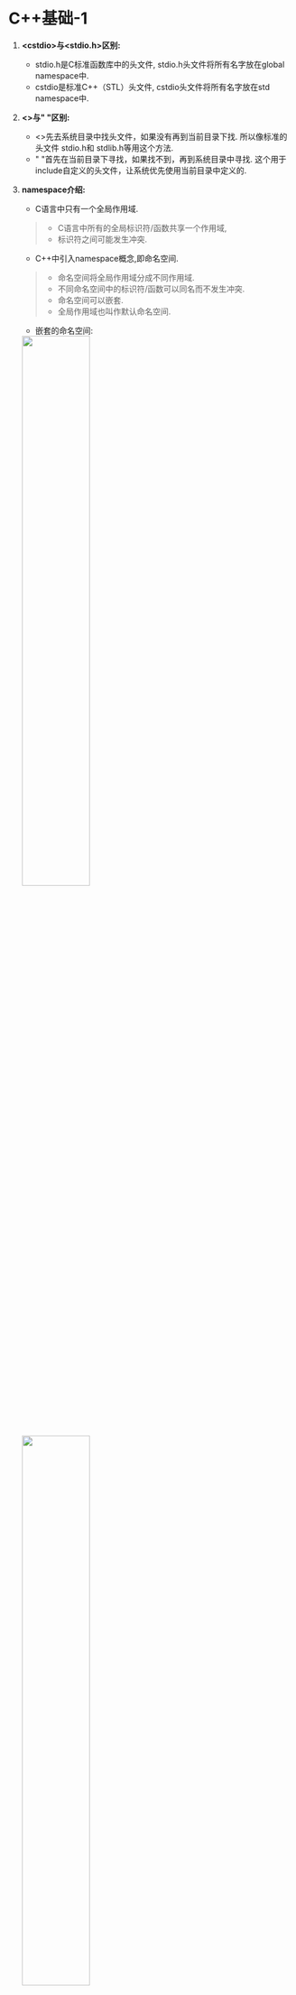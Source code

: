 # C++基础-1

1. **\<cstdio>与<stdio.h>区别:**
   - stdio.h是C标准函数库中的头文件, stdio.h头文件将所有名字放在global namespace中.
   - cstdio是标准C++（STL）头文件, cstdio头文件将所有名字放在std namespace中.
2. **<>与" "区别:**
   - <>先去系统目录中找头文件，如果没有再到当前目录下找. 所以像标准的头文件 stdio.h和 stdlib.h等用这个方法.
   - " "首先在当前目录下寻找，如果找不到，再到系统目录中寻找. 这个用于include自定义的头文件，让系统优先使用当前目录中定义的.
3. **namespace介绍:**
   - C语言中只有一个全局作用域.
   > - C语言中所有的全局标识符/函数共享一个作用域, 
   > - 标识符之间可能发生冲突.

   - C++中引入namespace概念,即命名空间.
   > - 命名空间将全局作用域分成不同作用域.
   > - 不同命名空间中的标识符/函数可以同名而不发生冲突.
   > - 命名空间可以嵌套.
   > - 全局作用域也叫作默认命名空间.

   - 嵌套的命名空间:
   <img src="../image/screenshot_namespace.png" width="50%" height="50%" />
   <img src="../image/screenshot_namespace1.png" width="50%" height="50%" />

   using指令: 可以使用using namespace 指令告诉编译器后续代码正在使用那个命名空间中的标识符/函数.
4. **继承和派生类:**
   - 继承允许我们依据另一个类来定义一个类,这使得创建和维护一个应用程序变得更容易,也达到了重用代码功能和提高效率的效果.
   - 当创建一个类时,不需要重新编写成员变量和成员函数,只需要指定新建的类继承一个已有的类即可.这个已有的类称为基类, 新建的类称为派生类.
   例: 
      单继承:`class derived-class: public/protected/private base-class`  
      多继承: `class derived-class: public/protected/private base-class, public/protected/private base-class1`
   - 继承有三种继承类型:public, protected, private. 我们通常使用public.
     公有继承(public): 当一个类派生自公有基类时,基类的公有成员也是派生类的公有成员,基类的保护成员也是派生类的保护成员,基类的私有成员不能直接被派生类访问,但是可以通过调用基类的公有和保护成员来访问.
     保护继承(protected): 当一个类派生自保护基类时, 基类的公有和保护成员将称为派生类的保护成员.
     私有继承(private): 当一个类派生自私有基类时, 基类的公有和保护成员将成为派生类的私有成员.
5. **访问控制和继承:**
   **在没有继承的情况下，protected和private相同.**
    ![截图](../image/screenshot.png)
6. **重载运算符和重载函数:**  
   - 当调用一个重载函数或重载运算符时，编译器通过所使用的参数类型与定义中的参数类型进行对比,决定选用最合适的定义,选择最合适的重载函数或重载运算符的过程称为**重载决策**.
   - 重载函数: 在同一作用域内,可以声明几个功能类似的同名函数,但是这些函数的形参(个数或类型或顺序)必须不同.
   - 重载运算符: 可以重新定义或重载C++内置的大部分运算符.
      > 重载的运算符是带有特殊名称的函数,函数名是由关键字operator和其后要重载运算符符号构成的,与其他函数一样,重载运算符有一个返回类型和一个参数列表.例:`Box operator+(const Box& b)`
    <img src="../image/screenshot_operator.png" width="30%" height="30%" />
   - 上图例子中中的 if (p1 == p2) 语句，相当于对象p1调用函数“operator==”，把对象p2作为一个参数传递给该函数，从而实现了两个对象的比较。
7. **多态和虚函数:**
   
   <img src="../image/screenshot_duotai.png" width="30%" height="30%" />

   - 上图中导致输出错误的原因是调用函数area()被编译器设置为基类中的版本,这就是所谓的**静态多态**或**静态链接**-函数调用在程序执行前就已经设置好了,故也叫**早绑定**.
  
   <img src="../image/screenshot_duotai_virtual.png" width="30%" height="30%" />

   - 上图中输出正确结果原因是area()函数会在每个子类中具有不同的实现.这就是**多态**的一般使用方式.
   - 虚函数: 是在基类中使用关键字virtual声明的函数. 在派生类中重新定义基类中定义的虚函数时, 会告诉编译器不要静态链接到该函数, 这种操作称为**动态链接**或**后期绑定**.
   - 纯虚函数: 在基类中定义虚函数，以便在派生类中重新定义该函数更好地适用于对象，但是您在基类中又不能对虚函数给出有意义的实现，这个时候就会用到纯虚函数。

   - **虚函数机制：每个含有虚函数的类都有各自的一张虚函数表VTABLE。每个派生类的VTABLE继承了它各个基类的VTABLE，如果基类VTABLE中包含某一项（虚函数的入口地址），则其派生类的VTABLE中也将包含同样的一项，但是两项的值可能不同。如果派生类中重载了该项对应的虚函数，则派生类VTABLE的该项指向重载后的虚函数，如果派生类中没有对该项对应的虚函数进行重新定义，则使用基类的这个虚函数地址。在创建含有虚函数的类的对象的时候，编译器会在每个对象的内存布局中增加一个vptr指针项，该指针指向本类的VTABLE。在通过指向基类对象的指针（设为bp）调用一个虚函数时，编译器生成的代码是先获取所指对象的vtb1指针，然后调用vtb1所指向类的VTABLE中的对应项（具体虚函数的入口地址）.**

      > `virtual int area() = 0;` = 0 告诉编译器,函数没有主体, 是纯虚函数.
    当类声明中包含纯虚函数时，这个类就称为一个**抽象基类**, 抽象类不能创建对象.
    [抽象基类](https://mp.weixin.qq.com/s?__biz=MzI3MDQyMDE2OQ==&mid=2247483809&idx=1&sn=144348310332b6a5de32155a7b4318a6&chksm=ead01007dda79911218cc31d467f41635e28f909e22778e83b490cc842a476151ceeb6713c95&mpshare=1&scene=1&srcid=&sharer_sharetime=1592918136665&sharer_shareid=87c63c66f42a4150bca9a3d2a69b5061&exportkey=A7%2B%2Fuf0ZpqScS3kyQlBUPuM%3D&pass_ticket=R96mvFDYo82O%2Fc57eWjA4QoEvDw%2F%2BpQ1a7j09aliMQ1EM4LeBaECwTCGmavT3NOK#rd)

    <img src="../image/lingxingjicheng.png" width="30%" height="30%" />

   - **多重继承:** 继承一个以上的基类, 多重继承容易产生的问题是菱形继承，带来的问题就是`derivedClass`和`baseClass`之间有两条通道，因此在构造`derivedClass`时会调用两次`baseClass`.解决这个问题的方法是采用虚继承——`virtual`继承. 
   [多重继承](https://mp.weixin.qq.com/s?__biz=MzI3MDQyMDE2OQ==&mid=2247483809&idx=1&sn=144348310332b6a5de32155a7b4318a6&chksm=ead01007dda79911218cc31d467f41635e28f909e22778e83b490cc842a476151ceeb6713c95&mpshare=1&scene=1&srcid=&sharer_sharetime=1592918136665&sharer_shareid=87c63c66f42a4150bca9a3d2a69b5061&exportkey=A7%2B%2Fuf0ZpqScS3kyQlBUPuM%3D&pass_ticket=R96mvFDYo82O%2Fc57eWjA4QoEvDw%2F%2BpQ1a7j09aliMQ1EM4LeBaECwTCGmavT3NOK#rd)

8. **数据抽象和数据封装:**
   - 数据抽象指只向外界提供关键信息,并隐藏实现细节.C++类为数据抽象提供了可能,其可以向外界提供用于操作的公有方法,外界实际上并不清楚类的内部实现.
   - 数据抽象和数据封装的好处:
     > 类的内部受到保护,不会因无意的用户级错误导致对象状态受损.
     > 类实现可能随着时间的推移而发生变化,以便对应不断变化的需求,或者应对那些要求不改变用户级代码的错误报告。
9.  **预处理器:**
    - 预处理器是一些指令,指示编译器在实际编译之前所需完成的预处理.
    - 所有的预处理器指令都是以(#)开头,只有空格符可以出现在预处理器之前,预处理器指令不是C++语言,所以它们不会以分号(;)结尾.
      > `#include`指令用于把头文件包含到源文件中.
    - #define预处理指令用于创建符号常量,该符号常量通常被称为**宏**.
      > 例: `#define PI 3.14159`
    - 参数宏:使用#define来定义一个带参数的宏.
      > 例: `#define MIN(a,b) (a < b ? a : b)`
    - 条件编译: 可以用来有选择的对部分程序源代码进行编译.
      <img src="../image/screenshot_define.png" width="100%" height="100%" />
10. **信号处理:**
    - 信号是由操作系统传给进程的中断,会提前终止一个程序,可以通过ctrl+c产生中断.
    - 下表所列信号可以在程序中捕获:
      <img src="../image/screenshot_signal.png" width="70%" height="70%" />
    - C++信号处理库提供signal函数来捕获突发/中断事件.
      > 例: `signal(SIGINT, signalHandler);`  //捕获到ctrl+c中断时执行signalHandler函数.
    - raise()函数:其可以生成突发/中断信号.
      > 例: `raise( SIGINT);` // 可以产生一个与ctrl+c效果相同的一个中断.
11. **异常处理:**
    - C++异常是指在程序运行时发生的特殊情况,比如尝试除以零操作.
    - C++异常处理涉及到三个关键字:
      > throw: 当出现问题时,程序会抛出一个异常.
      > catch: 用于捕获异常,可以捕获C++标准内置的异常(定义在\<exception>中)),也可以自定义异常.
      > try: try块中放置可能抛出异常的代码,try块中的代码被称为**保护代码**.
12. **动态内存:**
    - C++程序中的内存分为两部分:
      > - 栈: 在函数内部声明的所有变量都占用栈内存.
      > - 堆: 用于动态内存分配.
    - 很多时候,我们无法提前预知需要多少内存来存储某个定义变量中的特定信息,所需内存的大小需要在运行时才能确定,这时就需要分配堆中的内存,使用new和delete运算符.
      > 例: `int *array=new int [m];`  //动态分配,数组长度为 m
13. **模板:**
    [模板讲解](https://blog.csdn.net/lms1008611/article/details/81985815)
    - 人们需要编写多个形式和功能都相似的函数或类, 于是C++引人了**函数模板**和**类模板**, 编译器从函数模板和类模板可以自动生成多个函数和类，避免了程序员的重复劳动.
      例: ./template/template.c
    * 函数模板:
    > 函数模板可以用来创建一个通用的函数，以支持多种不同的形参，避免重载函数的函数体重复设计.
    ```
      template<typename(或class) T>
      <返回类型><函数名>(参数表)
      {
        函数体
      }
    ```
14. **智能指针:**
    - 动态内存管理经常会出现两种问题: 一种是忘记释放内存, 会造成内存泄漏; 一种是尚有指针引用内存的情况下就释放了它, 就会产生引用非法内存的指针.
    - 为了更加容易（更加安全）的使用动态内存, 引入了智能指针的概念. 智能指针的行为类似常规指针, 重要的区别是它负责自动释放所指向的对象.
    - 智能指针分类:
      > unique_ptr: 持有对对象的独有权, 即unique_ptr不共享它所管理的对象(两个unique_ptr不能指向一个对象).
      > shared_ptr: 共享所有权的智能指针，允许多个指针指向同一个对象.
      > weak_ptr: 不控制所指向对象生存期的智能指针，它指向一个由shared_ptr管理的对象，将一个weak_ptr绑定到一个shared_ptr不会改变shared_ptr的引用计数。一旦最后一个指向对象的shared_ptr被销毁，对象就会被释放，即使有weak_ptr指向对象，对象还是会被释放.
15. **引用:**
    - 引用不是对象, 而是一个对象的一个别名.
    - 定义指针时编译器会自动分配内存, 而引用不会单独分配空间.
    - 指针作为参数时, 会拷贝指针作为参数, 由于指针指向的是一个对象, 因此在函数内可以实现对指针所指向对象的修改. 引用作为参数时, 实际是传递对象的本身因此不需要拷贝. 
16. **vector:**
    - vector将元素存储在连续内存空间中, 当添加的元素超过原先分配的内存大小时, 就需要重新申请空间, 并把原来的元素移到新的内存中. 通常vector实现通常会比空间需求分配更大的空间, 以避免在添加元素时频繁的重新分配空间并对数据进行移动.
17. **class**和**struct**: 本质没有区别(都可以定义类), 只是默认访问控制权限不同(class默认为private, struct默认为public)
18. **sizeof**: 其是操作符而不是函数, 结果为参数数据占用的空间大小而不是参数维数.
    **strlen**: 从参数所指向的内存开始往后计数, 直到内存中的内容为0(即'\0').
    **string**: 字符串是以'\0'结尾的字符数组.

    <table><tr><td bgcolor=AntiqueWhite>char *str3 = "hello";//最后有一个”隐形“的'\0'
    
    printf("test3 %lu %lu\n\n", sizeof(str3), strlen(str3)); //8 5
    注: str3并不是一个数组，而是一个字符指针, 因此sizeof(str3)为8, strlen还是从str3指向的地址开始，直到遇到’\0’，即得到长度5</td></tr></table>
    <table><tr><td bgcolor=AntiqueWhite> char str1[8] = "hello";
    
    printf("test1 %lu %lu\n\n", sizeof(str1), strlen(str1)); //8 5
    注: str1占用空间是8，而strlen仍然是5</td></tr></table>
    <table><tr><td bgcolor=AntiqueWhite> char str2[] = {'h','e','l','l','o'};
    
    printf("test2 %lu %lu\n\n", sizeof(str2), strlen(str2)); //5 10
    注: 在str2中没有看到'\0'，所以你可能看到的结果是10，也可能是另外一个莫名其妙的值，甚至可能导致程序崩溃</td></tr></table>
    <table><tr><td bgcolor=AntiqueWhite> char str4[] = "hello";
    
    testArr(str4);//8 5 
    注: 当数组作为参数时，实际上只是一个指针，所以用sizeof计算时，会得到8</td></tr></table>
    <table><tr><td bgcolor=AntiqueWhite> char str6[10] = {0};
    
    printf("test6 %lu %lu\n\n", sizeof(str6), strlen(str6)); //10 0
    注: sizeof结果为10，但是由于都是0，因此strlen得到长度位0</td></tr></table>
    <table><tr><td bgcolor=AntiqueWhite> char str7[5] = "hello";
    
    printf("test7 %lu %lu\n\n", sizeof(str7), strlen(str7)); //5 10
    注: sizeof结果是5，它没有空间容纳最后的’\0’, 因此导致strlen计算的结果和test2一样，可能会是任意值</td></tr></table>

19. **const用法:**
	参考资料[链接](https://www.jb51.net/article/118141.htm)
	1. 修饰常量:
	> * 基本原则: const 变量不可修改.
	2. const与指针:
	> const与指针的关系分为两种: 
	> * `const int* val`或`int const *val`: 可以改变指针指向，不能改变所指变量的值.
	> * `int* const val`: 不能改变指针指向，可以改变所指变量的值.
	> 总结: **左定值, 右定向**
    3. const修饰类对象:
	> * 基本原则: const修饰类对象时，其对象中的任何成员都不能被修改. const修饰的对象，该对象的任何非const成员函数都不能调用该对象，因为任何非const成员函数都会有修改成员变量的可能.
	4. const修饰类的成员变量
	> * 基本原则: const修饰的成员变量不能被修改，同时只能在初始化列表中被初始化，因为常量只能被初始化，不能被赋值.
	5. const修饰类的成员函数:
	> * 基本原则: 不能修改对象中的成员变量, 也不能调用类中任何非const成员函数(因为调用非const成员函数可能会修改对象中的成员变量).

20. **const常量与define宏定义的区别:**
	1. 处理阶段不同:
	> define是在预处理阶段，define常量从未被编译器看见，因为在预处理阶段就已经替换了. 而const常量在编译阶段使用.
	2. 类型和安全检查不同:
	> define没有类型，不做任何检查，仅仅是字符替换，没有类型安全检查，并且在字符替换时可能会产生意料不到的错误. const常量有明确的类型，在编译阶段会进行类型检查.
	3. 存储方式不同:
	> define是字符替换，有多少地方使用，就会替换多少次，不会分配内存. 编译器通常不会为const常量分配空间，只是将它们保存在符号表内，使他们成为一个编译期间的一个常量，没有读取内存的操作，效率也很高.
	
21. **static作用:**
	参考资料[链接](https://www.jianshu.com/p/321afbde1b48)
	1. 全局静态变量: 
   	> * 在全局变量前加关键字static, 全局变量就定义成为一个全局静态变量.
	> * 内存中位置: 静态存储区(在整个程序运行期间一直存在)
	> * 初始化: 未经初始化的全局静态变量会被自动初始化为0(自动对象的值是任意值)
	> * 静态全局变量与普通全局变量的区别在于: 全局静态变量在声明他的文件之外是不可见的，准确地说是从定义之处开始，到文件结尾．其他文件中可以定义相同名字的变量，不会产生冲突. 
	> 例: 加了static关键字的全局变量只能在本文件中使用. 例如在a.c中定义了static int a=10;那么在b.c中用extern int a是拿不到a的值得，a的作用域只在a.c中.

    2. 局部静态变量: 
   	> * 在局部变量前加上关键字static, 局部变量就变成一个局部静态变量.
	> * 内存中位置: 静态存储区
	> * 初始化: 未经初始化的全局静态变量会被自动初始化为0(自动对象的值是任意值)
	> * 作用域: 作用域仍为局部作用域，当定义它的函数或语句块结束的时候，作用域结束．但是当局部静态变量离开作用域后并没有销毁，而是仍然驻留在内存当中，只不过我们不能再对它进行访问，直到该函数再次被调用，并且值不变．
 
    3. 静态函数: 
	> * 在函数返回类型前加关键字static, 函数就定义为静态函数. 函数的定义和声明在默认情况下都是extern的, 静态函数与普通函数不同，它只能在声明它的文件中可见，不能被其他文件所使用.
	> 定义静态函数的好处在于: 静态函数不能被其他文件使用, 其他文件中可以定义相同名字的函数，不会发生冲突.

	4. 类的静态成员:
	> * 相对于非静态数据成员(每个实例都会有一个数据成员的拷贝), 静态数据成员在程序中有且仅有一个拷贝, 由该类型的实例对象所共享. 也就是说，**静态数据成员是该类的所有对象共有的**. 
	> * 因为静态数据成员在全局区，属于类所有对象共享，所以，它不属于特定的实例，在没有产生类实例的作用域也可见，即在没有产生类实例时，我们就可以操作它.
	> * 与全局变量相比，静态数据成员具有两个优势: 第一，静态数据成员没有进入程序的全局命名空间，所以不存在与其他名字冲突的可能性，另外一点，静态数据成员可以是private成员，而全局变量不行，从这一方面说，静态数据成员维护了类的封装性.

	5. 类的静态函数:
	> * 与静态数据成员一样，我们可以为类创建静态成员函数，它为类的全部实例服务．
	> * 静态成员函数的this指针是缺省的，这很好理解，因为其并不属于某一个对象; 而普通成员函数一般都隐藏了一个指向自身的this指针.
	> * 因为静态成员函数的this指针是缺省的，所以其没办法访问类的非静态成员函数（联系this指针的作用），只能访问类的静态数据成员和静态成员函数.
	> * 因为静态成员函数的this指针是缺省的，所以不能将其定义为虚函数，因为虚函数表需要通过this指针访问。同理静态成员变量也无法使用虚函数.

	**注: 对一个类中成员变量和成员函数来说，加了static关键字，则此变量/函数就没有了this指针了，必须通过类名才能访问.**

22. **指针和引用的区别:**
	1. 指针有自己的一块空间, 而引用只是一个别名.
	2. 使用sizeof看一个指针大小为8(64为操作系统), 而引用则是被引用对象的大小.
	3. 指针可以被初始化为NULL, 而引用必须被初始化且必须是一个已有对象的引用.
	4. 作为参数传递时，指针需要被解引用才可以对对象进行操作，而直接对引用的修改都会改变引用所指向的对象.

23. **数组和链表的区别:**
	参考资料[链接](https://www.nowcoder.com/tutorial/93/2550f96bf7034399a3eb6dd3dafdce82)
	1. 数组: 
	> * 数组将元素在内存中连续存放, 可以通过下标快速访问数组中的任何元素. 数组在非末尾插入和删除数据效率低, 插入和删除数据时都会产生数据在内存中的移动和拷贝.
	2. 链表:
	> * 链表中的元素在内存中不是顺序存储的，而是通过存在元素中的指针联系到一起. 如果要访问链表中一个元素，需要从第一个元素开始，一直找到需要的元素位置. 但是增加和删除一个元素对于链表数据结构就非常简单了，只要修改元素中的指针就可以了. 

24. **C++内存管理:**
	参考资料[链接](https://www.jianshu.com/p/19771f5a89ea)
	1. 栈区(stack): 存放为运行时函数分配的局部变量、函数参数、返回数据、返回地址等. 函数执行结束后栈区自动释放. 栈内存分配效率高，由操作系统和编译器自动分配，但存储空间有限.
	2. 堆区(heap): 调用new/malloc函数时在堆区动态分配内存，同时需要调用delete/free来手动释放申请的内存, 否则可能会发生内存泄露和内存越界情况.
	3. 全局区(静态区): 存储程序的全局变量和静态变量.
	4. 常量区: 常量区内存空间存储常量（包括字符串等内容）.
	5. 代码区: 代码区存放函数体的二进制代码.

25. **静态链接库与动态链接库:**
    1. 当程序与静态库链接时，库中所有的目标文件都会被copy到可执行文件中，造成代码量增多. 而动态库是在运行时才将代码copy到内存中.
    2. 因为静态库是在编译的时候就已经完成copy，所以运行速度快，而动态库是在运行的时候才拷贝需要的函数，所以运行速度慢（可以理解为静态库是以空间换了时间）.
    3. 动态库是被多个程序共享，而静态库是每个程序拥有自己的一份copy.
    4. 如果需要对程序中的库进行修改和优化，使用动态库只需要重新将库编译即可；而使用静态库则需要将依赖静态库的文件都重新编译.

26. **inline函数的作用:**
	1. 优点: 指定为内联函数避免频繁调用消耗大量的栈空间。将函数指定为inline，就是在其调用位置展开，从而能对提高运行效率(不用再去寻找函数的实现).
	2. 缺点: 在调用位置展开从而也决定了内联函数的缺点，增大了代码量，从而消耗了内存空间.

27. **extern关键字的作用:**
	告诉编译器，这是一个全局变量或函数，如果在本文件中没有找到相应的变量或函数，可以在后面或其他文件中寻找.

28. **哪些情况下必须使用初始化列表:**
	1. 初始化类的成员有两种方式，一是使用初始化列表，二是在构造函数体内进行赋值操作. 使用初始化列表主要是基于性能问题.
	2. 常量成员，引用类型成员必须采用初始化列表形式，因为这两种成员只能初始化，不能赋值.
	3. 对于没有构造函数的类类型，因为使用初始化列表可以不必调用默认构造函数来完成初始化, 而直接调用拷贝构造函数初始化，这样是非常高效的.

29. **指针函数和函数指针:**
	1. 指针函数，简单的来说，就是一个返回指针的函数，其本质是一个函数，而该函数的返回值是一个指针.
	> 例: `int *fun(int x,int y)`
	2. 函数指针: 指向函数入口地址的指针. **指向函数的指针变量不是固定指向哪一个函数的，而只是表示定义了一个这样类型的变量，它是专门用来存放函数的入口地址的; 在程序中把哪一个函数的地址赋给它，它就指向哪一个函数**.
	> * 参考资料[链接1](https://www.jianshu.com/p/405a81d8e7b4)
	> * 参考资料[链接2](https://www.jianshu.com/p/6e858052b0f9)
	> * 格式: 类型名 (*指针变量名)(函数参数列表)
	> * 函数指针的用途: 调用函数和做函数的参数.

30. **#和##区别:**
	参考资料[链接](https://www.jianshu.com/p/595bd0d4eff3)
	> #: 预处理阶段进行替换.
	> ##: 将##前面与##后面的内容做连接，构成一个新的值，这个新的值不是一个字符串.

31. **单引号(')和双引号("):**
	> 单引号: 表明单个字符.
	> 双引号: 表示字符串.

32. **野指针:**
	> 1. 定义: 指向一个已删除的对象或未申请访问受限内存区域的指针.
	> 2. 产生原因: 
	> * 未初始化指针变量: 
	`int i = 3;`
	`int* p;`
	`*p=i;`  //野指针, p指向的内存访问受限. 因为指针未初始化，**指向的内存块是随机的**.
	> * 指针释放后之后未置空(悬空指针).
	`int i = 3;`
	`int* p = new int[3]`
	`delete [] a;`
	`*p = 3; `  // 野指针, p指向的内存访问受限. 此内存块已被delete释放.

33. **register关键字:**
	> 1. register关键字请求编译器将变量尽可能存储在CPU内部存储器中, 而不是通过内存寻址访问, 以提高效率. 
		注: 如果定义了很多register变量, 可能会超过CPU的寄存器个数, 超过容量, 因此是尽可能.
	> 2. register修饰的几点限制:
	> * register变量必须是能被CPU所接受的类型. 这通常意味着register变量必须是一个单个的值，并且长度应该小于或者等于整型的长度. 不过，有些机器的寄存器也能存放浮点数.
    > * 因为register变量可能不存放在内存中，所以不能用“&”来获取register变量的地址. 由于寄存器的数量有限，而且某些寄存器只能接受特定类型的数据（如指针和浮点数），因此真正起作用的register修饰符的数目和类型都依赖于运行程序的机器，而任何多余的register修饰符都将被编译程序所忽略. 在某些情况下，把变量保存在寄存器中反而会降低程序的运行速度. 因为被占用的寄存器不能再用于其它目的; 或者变量被使用的次数不够多，不足以装入和存储变量所带来的额外开销.
    > * 早期的C编译程序不会把变量保存在寄存器中，除非你命令它这样做，这时register修饰符是C语言的一种很有价值的补充. 然而，随着编译程序设计技术的进步，在决定那些变量应该被存到寄存器中时，现在的C编译环境能比程序员做出更好的决定. 实际上，许多编译程序都会忽略register修饰符，因为尽管它完全合法，但它仅仅是暗示而不是命令.
	> 3. **C++编译器有自己的优化方式，即使不使用register关键字编译器也会自动优化.**

34. **override关键字:**
	参考资料[链接](http://c.biancheng.net/view/1561.html)
	> override关键字告诉编译器, 该函数应该**覆盖**基类中的函数. 如果该函数实际上没有覆盖任何函数, 例如形参类型不同则无法覆盖, 则会导致编译器报错.

35. **STL--string类**
* C++ 从 C 继承的字符串概念仍然是以 '\0' 为结束符的 char 数组。
* 字符串中元素的访问可使用两种方法访问字符串中的单一字符：下标操作符[] 和成员函数at()，两者区别：
  > 1）下标操作符 [] 在使用时不检查索引的有效性
	> 2) 函数 at() 在使用时会检查下标是否有效。
* find() 函数和没有搜索到期望的字符（或子串），则返回 npos；若搜索成功，则返回搜索到的第 1 个字符或子串的位置

36. **STL--容器**
容器资料[链接](http://c.biancheng.net/stl/sequence_container/)
* array<T,N> (数组容器) ：是一个长度固定的序列，有 N 个 T 类型的对象，不能增加或删除元素。
* vector<T> (向量容器) ：是一个长度可变的序列，用来存放T类型的对象。必要时，可以自动增加容量，但只能在序列的末尾高效地增加或删除元素。
* deque<T> (双向队列容器) ：是一个长度可变的、可以自动增长的序列，在序列的两端都不能高效地增加或删除元素。
* list<T> (链表容器) 是一个长度可变的、由 T 类型对象组成的序列，它以双向链表的形式组织元素，在这个序列的任何地方都可以高效地增加或删除元素。访问容器中任意元素的速度要比前三种容器慢，这是因为 list<T> 必须从第一个元素或最后一个元素开始访问，需要沿着链表移动，直到到达想要的元素。
* forward list<T> (正向链表容器) ：是一个长度可变的、由 T 类型对象组成的序列，它以单链表的形式组织元素，是一类比链表容器快、更节省内存的容器，但是它内部的元素只能从第一个元素开始访问。

37. **STL--map容器**
**map容器资料[链接](http://c.biancheng.net/stl/map/)** ,map容器是一种关联容器，对象的位置取决于和它关联的键的值。
**map容器有四种：**
  > 1. map<K,T>: 保存pair<const K,T>类型的元素。map容器中的每个键值都是唯一的，不允许有重复的键值，可以进行一对一或者一对多的映射。map容器中的元素都是有序的，元素在容器中内的顺序是通过比较键确定的。
	> 2. multimap<K,T>:与map<K,T>容器类似，也会对元素排序。不通点在于multimap容器允许使用重复的键值。
	> 3. unordered_map<K,T>:其中的pair<const K,T>元素的顺序并不是由键值确定的，而是由键值的哈希表决定的。
	> 4. unordered_map<K,T>:也可以通过键值生成的哈希值来确定对象的位置，允许有重复的键值。

38. **map容器：**
- map<K,T>每个T类型的对象都有一个关联的K类型的键。容器内对象的位置是通过比较键决定的,map 使用 less<K> 对元素排序。
- STL map 容器对元素的组织方式并没有具体要求，但元素一般都会保存在一个平衡二叉树中。容器中的元素被组织成一个平衡二叉树，因而树的高度——根节点和叶节点之间的高度是最低的。如果每个节点的左子树和右子树的高度差不超过 1，那么可以说这棵二叉树就是平衡的。
- map<K，T> 中的每个元素都是同时封装了对象及其键的 pair<const K，T> 类型对象，这里不能修改 const K，否则会影响容器结构。
- map元素创建函数：
	> pair<const K,T>和make_pair:插入map中不存在的元素。例：std::pair<char,int>('a',100)
	> make_pair <T1,T2>()  例：std::make_pair("Ann",25)
- map插入元素函数：
  > 成员函数 insert():返回一个 pair<iterator,bool> 对象。对象的成员 first 是一个map<K,T>迭代器, 它要么指向插入元素，要么指向阻止插入的元素。如果 map 中已经保存了一个和这个键相同的对象，就会出现后面这种情况。这个对象的成员变量 second (布尔型)是返回对象，如果插入成功，返回值为 true，否则为 false。
- map获取元素函数：
  > 成员函数 at() 返回的是参数键对应的对象。如果这个键不存在，就会拋出 out_of_range 异常。
	> 成员函数 find() 可以返回一个元素的迭代器，这个元素的键值和对象匹配。
- map删除元素函数：
  > 成员函数erase(): 通过迭代器或键值删除元素
- map迭代器：
  > for (std::map<char,int>::iterator it=mymap.begin(); it!=mymap.end(); ++it)
				std::cout << it->first << " => " << it->second << '\n';

39. **emplace_back()取代push_back():**
> push_back()函数向容器中加入一个临时对象时，首先会调用构造函数生成这个对象，然后调用拷贝构造函数将这个对象放入容器中，最后释放临时对象。
> emplace_back()函数向容器中加入临时对象，临时对象原地构造，没有赋值或移动的操作。
**emplace()与insert():**
> 与上例相同
**综上：emplace_back()/emplace()相比push_back()/insert()最大的作用是避免了不必要的临时变量，因此执行速度快、效率更高。**

40. **virtual析构函数**:
> 定义一个父类的指针，指向子类对象，而在delete 父类指针时，期望释放对象。但父类析构函数不加Virtual修饰，则只会调用父类析构函数，而不调用子类析构函数，导致只释放了对象的父类部分，而子类部分没有释放.

41. **explicit关键字:**
> 主要是用来修饰类的构造函数，表明该构造函数是显式的，禁止单参数构造函数的隐式转换, 即如果c++类的其中一个构造函数有一个参数，那么在编译的时候就会有一个缺省的转换操作：将该构造函数对应数据类型的数据转换为该类对象。
[explicit讲解1](https://www.jb51.net/article/101557.htm)
[explicit讲解2](https://www.cnblogs.com/gklovexixi/p/5622681.html)

42. **C++类中的特殊成员函数:**
  六个函数特殊成员函数分别是：  
  * 默认构造函数:
    > 默认构造函数指不需要参数就能初始化的构造函数。包含无参和所有参数有默认值两种类型的构造函数。
  * 复制构造函数:
    > 复制构造函数用于将一个对象复制到新创建的对象中，它用于**利用一个同类对象初始化一个新创建的对象**.

    > 默认复制构造函数的功能局限:默认的复制构造函数是逐个复制非静态成员的值. 这种复制操作是**浅拷贝**.因此在以下场景需要提供显式地复制构造函数.
    > - 类声明中包含静态成员变量
    > - 类成员是使用new分配动态内存来初始化的指向数据的指针

  * 赋值运算符:
    > 赋值运算符在将已有的对象赋给另一个对象的时候调用.
    > 默认的赋值运算符也是对成员进行逐个的值复制——**浅拷贝**.
  * 析构函数
  * 移动构造函数
    > C++11新增，该类的右值对象为参数的构造函数，其余同复制构造函数。
  * 移动复制运算符
    > 同复制赋值运算符，唯一不同是参数为右值。
  **C++11新增了=default和=delete函数修饰符，提示编译器使用默认或者删除默认的特殊函数。需要注意的是这两个修饰符只能修饰上述特殊函数.**
  [default讲解](https://mp.weixin.qq.com/s?__biz=MzI2OTA3NTk3Ng==&mid=2649284831&idx=1&sn=177853e985bb3d443b736e7f63152a9d&chksm=f2f993b8c58e1aae2f353beefa1dd30b50ec5ecde2e9f18a5af799286deb5a125305b5232b00&mpshare=1&scene=1&srcid=0326Mq0sWvh9bTYMTlZumlTn&sharer_sharetime=1585311683398&sharer_shareid=87c63c66f42a4150bca9a3d2a69b5061&exportkey=AxJXk5ZcW%2B1aJ7YUQJGB0%2BI%3D&pass_ticket=QGB2T9QUKj9%2FDBqTZFRux2fE2MBP33SOaQpnm2b6PMup%2BAIscHX8wNq7hY6vPvW%2F#rd)
  [特殊成员函数讲解](https://www.jb51.net/article/155953.htm)

43. **多进程和多线程:**
  * 基于进程的多任务处理是**程序的并发执行**.
  * 基于线程的多任务处理是同一**程序的片段的并发执行**.
  > 多线程程序包含可以同时运行的两个或多个部分。这样的程序中的每个部分称为一个线程，每个线程定义了一个单独的执行路径.
  > 多个线程访问同一资源时，为了保证数据的一致性，最简单的方式就是使用 mutex（互斥锁）.
  [互斥锁讲解](https://www.cnblogs.com/zhanghu52030/p/9166737.html)

44. **左值,右值和左值引用,右值引用:**
  [左,右值含义](https://www.jianshu.com/p/d19fc8447eaa)
  * C++11中可以取地址的、有名字的就是左值.
  * C++11中不能取地址的、没有名字的就是右值（将亡值或纯右值）.
  **区分左值和右值的便捷方法：看能不能对表达式取地址，如果能，则为左值，否则为右值.**

  * 左值引用就是对一个左值进行引用的类型. 右值引用就是对一个右值进行引用的类型.
  **左值引用只能绑定左值，右值引用只能绑定右值，如果绑定的不对，编译就会失败.**
  
  > 1. 左值引用， 使用 T&, 只能绑定左值
  > 2. 右值引用， 使用 T&&， 只能绑定右值
  > 3. 常量左值， 使用 const T&, 既可以绑定左值又可以绑定右值
  > 4. 已命名的右值引用，编译器会认为是个左值

45. **深浅拷贝:**
  [深浅拷贝含义1](https://www.jb51.net/article/120922.htm)
  [深浅拷贝含义2](https://www.yanbinghu.com/2020/01/05/12139.html)
  * 浅拷贝:指的是仅拷贝对象的所有成员，而不包括其引用对象（例如指针指向的内容）.
  * 深拷贝:除了拷贝其成员本身的值之外，还拷贝的成员指向的动态内存区域等类似的内容.

46. **static_cast:**
  * 用于基类和派生类之间指针或引用的转换
    > 上行转换（派生类转换为基类）是安全的.
    > 下行转换（基类转换为派生类）是不安全的(因为没有动态类型检查).
  * 基本类型数据之间的转换.
  * 空指针转换为目标类型的指针.
  * 任何类型转换为`void`类型.

  注意：static_cast不能转换掉expression的const、volatile、或者__unaligned属性

47. **dynamic_cast:**
  * 用于基类和派生类之间指针或引用的转换
    > 上行转换和下行转换都是安全的，还可以用于类之间的交叉转换.

48. **const_cast:**
  * `const_cast` 用于移除变量的`const`或者`volatile`限定符(只能进行指针、引用类型转换).

49. **reinterpret_cast:**
  * `reinterpret_cast`可以用来处理无关类型之间的转换.

50. **原码，反码和补码:**
  * 原码，反码和补码: [原码，反码和补码讲解](http://www.itheima.com/news/20200116/103436.html)
    - 原码: 原码就是符号位加上真值的绝对值，即用第一位表示符号，其余位表示值.
      > [+1]（原码） = 0000 0001
      > [-1]（原码） = 1000 0001
      > 原码是人脑最容易理解和计算的表示方式.
    - 反码: 正数的反码是其本身，负数的反码是在其原码的基础上，符号位不变，其余各个位取反.
      > [+1] = [00000001]（原码）= [00000001]（反码）
      > [-1] = [10000001]（原码）= [11111110]（反码）
      > 可见如果一个反码表示的是负数，人脑无法直观的看出来它的数值。通常要将其转换成原码再计算.
    - 补码: 正数的补码就是其本身，负数的补码是在其原码的基础上，符号位不变，其余各位取反，最后+1.
      > [+1] = [00000001]（原码） = [00000001]（反码） = [00000001]（补码）
      > [-1] = [10000001]（原码） = [11111110]（反码） = [11111111]（补码）
      > 对于负数，补码表示方式也是人脑无法直观看出其数值的。通常也需要转换成原码在计算其数值.

    * 补码做为计算机中二进制储存形式.
    * 补码产生原因: 在计算机中的数值运算归根截底都是加法运算, 原码和反码在计算减法运算时不能解决所有问题，因此补码恰好解决了所遇到的问题.[详见](http://www.itheima.com/news/20200116/103436.html)

51. **this:**
  * `this`指针是所有成员函数的**隐含参数**, 可以通过`this`指针访问对象的非静态函数和成员变量。
  [this 指针](http://c.biancheng.net/view/170.html)

52. **类成员初始化列表:**
  [Member Initializer List](https://www.geeksforgeeks.org/when-do-we-use-initializer-list-in-c/)
  [Member Initializer List Example](https://www.geeksforgeeks.org/output-of-c-program/)
  * 优先使用成员初始化列表而不是构造函数内赋值操作，因为成员初始化列表效率更高些.

53. **类的前置声明:**
    [类的前置声明一](https://mp.weixin.qq.com/s?__biz=MzI3MDQyMDE2OQ==&mid=2247483747&idx=1&sn=f31b2047e10cc040b68005d30f11de41&chksm=ead010c5dda799d308303a3ca44b99cb5b618f3650abc50420cebf469eeb34e3ff87f5019e13&mpshare=1&scene=1&srcid=&sharer_sharetime=1592924309287&sharer_shareid=87c63c66f42a4150bca9a3d2a69b5061&exportkey=AwZ2A%2BZsNrCDwHN6uHs%2B6AQ%3D&pass_ticket=R96mvFDYo82O%2Fc57eWjA4QoEvDw%2F%2BpQ1a7j09aliMQ1EM4LeBaECwTCGmavT3NOK#rd)

    [类的前置声明二](https://mp.weixin.qq.com/s?__biz=MzI3MDQyMDE2OQ==&mid=2247483756&idx=1&sn=77b3877bdbe4f4e2cc80dd1d64dc10ec&chksm=ead010cadda799dc4ebeab07267235595bcbb2b1a4558b5694d1199bc2eec9b230d1ec42c0f3&mpshare=1&scene=1&srcid=&sharer_sharetime=1592960426181&sharer_shareid=87c63c66f42a4150bca9a3d2a69b5061&exportkey=A7ESpiU5x4cScY7UASjmL18%3D&pass_ticket=8lPzPI0TIY4zO2p8OJ6ssxZkPe4tS%2B5wv9IW0WvqUkJXLUSr0XKlxi64x2vY7qvS#rd)

    - 类的前置声明应用场景: 利用前置类型声明解决文件循环引用.
    - 类的前置声明使用: 使用前置类型声明只允许声明这个类型的指针和引用.
    - 通过解决头文件的循环引用问题，可以有以下启发:
      > 如果使用的仅仅是一个类的指针，没有使用这个类的具体对象（非指针), 也没有访问到类的具体成员，那么前置声明就可以了. 因为指针这一数据类型的大小是特定的，编译器可以获知.
      > 如果可以不包含头文件，那就不要包含, 尽量使用前置声明解决问题(因为前置类声明不能获得类的定义，因此当用到类的成员函数或成员变量时，需要通过包含头文件的方式获取类的定义，而前置类声明无法做到这点).
      > 尽量在CPP文件中包含头文件，而不要在头文件中包含.
    - 类的前置声明优点: 使用前置类型声明只允许声明这个类型的指针和引用, 由于指针类型的大小是固定的, 因此对于上述代码来说ClassInfo类的大小始终是固定的，不管Student类有多复杂, 因此前置类型声明极大的减小了类的大小.

54. **多线程:**
    ```cpp
    #include <iostream>
    #include <thread>

    void function_1() 
    {
      std::cout << "I'm function_1()" << std::endl;
    }

    int main() 
    {
      std::thread t1(function_1);
      // do other things
      t1.join();
      return 0;
    }
    ```
    - **同时声明的多线程运行的顺序不一定与定义相同.**

    - `join()`([join与detach](https://www.jianshu.com/p/5d273e4e3cbb)): 主线程会一直阻塞直到子线程执行完成, 即等待子线程结束后在结束主线程.
    - `detach()`: 将`t1`线程放在后台运行,所有权和控制权交给`C++`托管，以确保与线程相关的资源在线程退出后能被正确的回收. 这种被分离的线程被称为**守护线程（daemon threads）**, 线程分离后即使该线程的对象被析构，线程还是能够在后台运行的，只是主线程不能通过对象名与这个线程进行通讯.

    
    - **竞争条件(race condition)([竞争条件与互斥锁](https://www.jianshu.com/p/4a2578dd9b5d)):**最常见的就是**数据竞争(data race)**,即线程之间共享数据.
    - 使用互斥锁`std::mutex`进行资源保护, **`lock()`与`unlock()`**对资源进行上锁和解锁. 但是当`lock()`和`unlock()`之间的语句发生了异常，`unlock()`语句没有机会执行进而导致导致资源一直处于上锁状态.
    - `std::lock_guard`可以解决`unlock()`未执行导致资源一直上锁的情况. `lock_guard`在类的构造函数中创建资源，在析构函数中释放资源.
  
    
    - **死锁([死锁](https://www.jianshu.com/p/c01e992a3d9d)):**当某个`mutex`上锁后一直不释放，另一个线程访问该锁保护的资源的时候，就会发生死锁，这种情况下使用`lock_guard`就可以保证析构时能释放资源，但是当需要使用两个及以上互斥元的时候，仅仅使用`lock_guard`并不能保证不会发生死锁，因此避免死锁方法如下:
    > 1. 严格规定上锁的顺序，按照相同的顺序上锁
    > 2. 如果想同时对多个互斥锁上锁，要使用`std::lock(mutex1,mutex2)`对多个互斥锁同时上锁.

    
    - **`unique_lock`([unique_lock](https://www.jianshu.com/p/34d219380d90))**: `lock_guard`只能保证在构造和析构的时候执行上锁和解锁操作，而其本身并没有提供上锁和解锁的接口, 当需要分块上锁资源时, 则需要实例化多个`lock_guard`对象, 而`unique_lock`提供了`lock()`和`unlock()`接口，能记录现在处于上锁还是没上锁状态，在析构的时候，会根据当前状态来决定是否要进行解锁. 但是`unique_lock`的效率低于`lock_guard`.

    
    
    - **`condition_variable`([condition_variable1](https://www.jianshu.com/p/c1dfa1d40f53))([condition_variable2](https://www.bbsmax.com/A/KE5Q11ly5L/))**:其中`wait()`可以让线程进入**休眠状态**, 在生产消费模式时，当消费者发现队列中没有数据时，就可以通过`wait()`让自己休眠，通过`notify_one()`唤醒处于`wait()`中的条件变量（`condition_variable`）.

    - **future、promise、async、packaged_task:** 这几个模板函数均是为了使线程异步运行.
    ```cpp
    #include <iostream>
    #include <thread>

    int function_1(int var)
    {
      std::this_thread::sleep_for(std::chrono::milliseconds(5000));
      return var * 6;
    }

    int main()
    {
      int a = 4;
      std::thread t1(function_1, std::ref(a));
      std::cout << "return var a is : " << a << std::endl;
      t1.join();
      return 0;
    }
    ```
    通过如上代码可以得到结果: `return var a is : 4`, 结果并不是期望的`24`，原因是主线程没有等到子线程执行完成就获取参数`a`. 假如想要等子线程执行完在获取相应参数需要用如下实现:
    ```cpp
    #include <iostream>
    #include <thread>
    #include <future>

    int function_1(int var)
    {
      std::this_thread::sleep_for(std::chrono::milliseconds(5000));
      return var * 6;
    }

    int main()
    {
      int a = 4;
      std::future<int> fut = std::async(function_1, a);
      std::cout << "return var a is : " << fut.get() << std::endl;
      t1.join();
      return 0;
    }
    ```
    这样主线程就会在子线程执行完后再执行`cout`打印结果. `furture get()`函数会阻塞等待子线程执行完毕并得到反馈结果.

    ```cpp
    #include <iostream>       // std::cout
    #include <functional>     // std::ref
    #include <thread>         // std::thread
    #include <future>         // std::promise, std::future

    void print_int (std::future<int>& fut) {
      int x = fut.get();
      std::cout << "value: " << x << '\n';
    }

    int main ()
    {
      std::promise<int> prom;                      // create promise

      std::future<int> fut = prom.get_future();    // engagement with future

      std::thread th1 (print_int, std::ref(fut));  // send future to new thread

      prom.set_value (10);                         // fulfill promise
                                               // (synchronizes with getting the future)
      th1.join();
      return 0;
    }
    ```
    上述代码通过`promise`可以在子线程开始执行后在设置输入参数，子线程通过`get()`函数获取该输入参数，直到获取该参数后才会继续向后执行线程，否则会阻塞在这里.

    **`packaged_task`**([packaged_task讲解](https://blog.csdn.net/xiao3404/article/details/79541301))将一个普通的可调用函数对象转换为异步执行的任务，可以通过`thread`启动而不是`std::async`或者仿函数形式启动，其执行结果返回值或所抛异常被存储于能通过`std::future`对象访问的共享状态中.

    - **多线程对象调用几种方式:**
    ```cpp
    class A
    {
      public:
        void f(int x,char c){}
        int operator()(int n){return 0;}
    };

    void foo(int n) {return 0;}

    int main()
    {
      A a;
      std::thread t1(a, 6); //传递a的拷贝给子线程
      std::thread t2(std::ref(a), 6); //传递a的引用给子线程
      std::thread t3(std::move(a), 6); //a在主线程中将不再有效
      std::thread t4(A(), 6); //传递临时创建的A对象给子线程，伪函数方式
      std::thread t5(foo, 6);
      std::thread t6([](int x){return x*x;}, 6); //lambda方式
      std::thread t7(&A::f, a, 6,'w'); //传递a的拷贝的成员函数给子线程
      std::thread t8(&A::f, &a, 6,'w'); //传递a的地址的成员函数给子线程
    }
    ```

55. **设计模式**
    - **单例设计模式**: 在整个项目中，针对某一类只能创建一个对象.

56. **伪函数:**
    伪函数就是一个类重载`()`运算符， 这样类对象在使用`()`操作符时，看起来就像在调用一个函数.

57. **引用作为返回值**
```cpp
  #include <iostream>
  #include <stdio.h>
  #include <vector>

  int temp;

  class TestCase 
  {
    public:
      TestCase() {}
      ~TestCase() {}
      int &operator()(int i, int j) 
      {
        printf("operator 1 \n");
        temp = i + j;
        // int temp1 = i + j;// reference to local variable ‘temp’ returned
        // return temp1;
        return temp;
      }
    };

  int main(int argc, char const *argv[]) 
  {
    /* code */
    TestCase test;
    int a = 1;
    int b = 2;
    printf("output1 is : %d\n", test(a, b));
    test(a, b) = 66;
    printf("temp is : %d\n", temp);
    return 0;
  }
```

如上程序重载`()`运算符并以`int&`作为返回值，`int&`返回值是一个左值变量(需要返回一个左值),当在`int &operator()(int i, int j)`中定义个局部变量`temp1`时，当函数生命周期结束后局部变量`temp1`销毁,则返回值将会发生`reference to local variable ‘temp’ returned`错误，因此当返回值为引用时需要定义个全局变量`temp`， 因为实例对象`test`返回是个`int&`左值，因此可以进行`test(a, b) = 66`赋值。